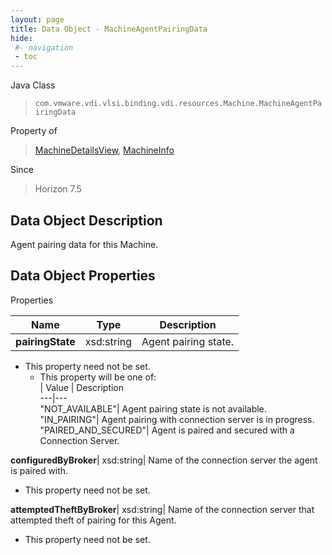 ```yaml
---
layout: page
title: Data Object - MachineAgentPairingData
hide:
 #- navigation
 - toc
---
```






Java Class  
> `com.vmware.vdi.vlsi.binding.vdi.resources.Machine.MachineAgentPairingData`

Property of  
> [MachineDetailsView](vdi.resources.Machine.MachineDetailsView.md#field_detail), [MachineInfo](vdi.resources.Machine.MachineInfo.md#field_detail)

Since  
> Horizon 7.5


## Data Object Description 

Agent pairing data for this Machine. 

## Data Object Properties

Properties

Name |  Type |  Description   
---|---|---  
**pairingState**|  xsd:string|  Agent pairing state.   


* This property need not be set.
  * This property will be one of:  
|  Value |  Description   
---|---  
"NOT_AVAILABLE"| Agent pairing state is not available.  
"IN_PAIRING"| Agent pairing with connection server is in progress.  
"PAIRED_AND_SECURED"| Agent is paired and secured with a Connection Server.  

  
**configuredByBroker**|  xsd:string|  Name of the connection server the agent is paired with.   


* This property need not be set.

  
**attemptedTheftByBroker**|  xsd:string|  Name of the connection server that attempted theft of pairing for this Agent.   


* This property need not be set.

  
  
  

  
  
